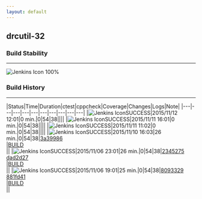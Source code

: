```yaml
---
layout: default
---
```

## drcutil-32
### Build Stability
___
![Jenkins Icon](http://jenkinshrg.github.io/images/48x48/health-80plus.png)
100%
  
### Build History
___
|Status|Time|Duration|<span class='badge'>ctest</span>|<span class='badge'>cppcheck</span>|Coverage|Changes|Logs|Note|
|---|---|---|---|---|---|---|---|---|---|
|![Jenkins Icon](http://jenkinshrg.github.io/images/24x24/blue.png)SUCCESS|2015/11/12 12:01|0 min.|0|54|38||||
|![Jenkins Icon](http://jenkinshrg.github.io/images/24x24/blue.png)SUCCESS|2015/11/11 16:01|0 min.|0|54|38||||
|![Jenkins Icon](http://jenkinshrg.github.io/images/24x24/blue.png)SUCCESS|2015/11/11 11:02|0 min.|0|54|38||||
|![Jenkins Icon](http://jenkinshrg.github.io/images/24x24/blue.png)SUCCESS|2015/11/10 16:03|26 min.|0|54|38|[3a39986](https://github.com/jrl-umi3218/hmc2/commit/3a39986fa1efd1cd4cd9d17b4b7d03211d40aaf2)<br>|[BUILD](https://drive.google.com/file/d/0B54sHwaxmuM4bjVHUUp3dTdiZkk/view?usp=drivesdk)<br>||
|![Jenkins Icon](http://jenkinshrg.github.io/images/24x24/blue.png)SUCCESS|2015/11/06 23:01|26 min.|0|54|38|[2345275](https://github.com/fkanehiro/hrpsys-base/commit/2345275ce2307abf355bf86089aab7b322eeeb83)<br>[dad2d27](https://github.com/fkanehiro/hrpsys-base/commit/dad2d27834062825516cc7c176997942c82b5bc7)<br>|[BUILD](https://drive.google.com/file/d/0B54sHwaxmuM4LUJueXp3bGk5bW8/view?usp=drivesdk)<br>||
|![Jenkins Icon](http://jenkinshrg.github.io/images/24x24/blue.png)SUCCESS|2015/11/06 19:01|25 min.|0|54|38|[8093329](https://github.com/jrl-umi3218/hrpsys-humanoid/commit/809332972d8d4fc1be6f56d816a6a1039e741c78)<br>[881fd41](https://github.com/jrl-umi3218/hrpsys-humanoid/commit/881fd4156402ef4a12f36ebe6b0d91823ca9512d)<br>|[BUILD](https://drive.google.com/file/d/0B54sHwaxmuM4aTFUOUZjWjVpZGc/view?usp=drivesdk)<br>||
